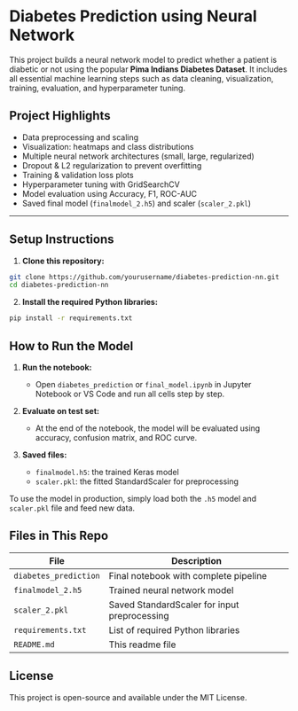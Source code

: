 # Diabetes Prediction using Neural Network

This project builds a neural network model to predict whether a patient is diabetic or not using the popular **Pima Indians Diabetes Dataset**. It includes all essential machine learning steps such as data cleaning, visualization, training, evaluation, and hyperparameter tuning.

## Project Highlights

- Data preprocessing and scaling
- Visualization: heatmaps and class distributions
- Multiple neural network architectures (small, large, regularized)
- Dropout & L2 regularization to prevent overfitting
- Training & validation loss plots
- Hyperparameter tuning with GridSearchCV
- Model evaluation using Accuracy, F1, ROC-AUC
- Saved final model (`finalmodel_2.h5`) and scaler (`scaler_2.pkl`)

---

## Setup Instructions

1. **Clone this repository:**
```bash
git clone https://github.com/yourusername/diabetes-prediction-nn.git
cd diabetes-prediction-nn
```

2. **Install the required Python libraries:**
```bash
pip install -r requirements.txt
```

## How to Run the Model

1. **Run the notebook:**
   - Open `diabetes_prediction` or `final_model.ipynb` in Jupyter Notebook or VS Code and run all cells step by step.

2. **Evaluate on test set:**
   - At the end of the notebook, the model will be evaluated using accuracy, confusion matrix, and ROC curve.

3. **Saved files:**
   - `finalmodel.h5`: the trained Keras model
   - `scaler.pkl`: the fitted StandardScaler for preprocessing

To use the model in production, simply load both the `.h5` model and `scaler.pkl` file and feed new data.

## Files in This Repo

| File | Description |
|------|-------------|
| `diabetes_prediction` | Final notebook with complete pipeline |
| `finalmodel_2.h5` | Trained neural network model |
| `scaler_2.pkl` | Saved StandardScaler for input preprocessing |
| `requirements.txt` | List of required Python libraries |
| `README.md` | This readme file |

## License

This project is open-source and available under the MIT License.
